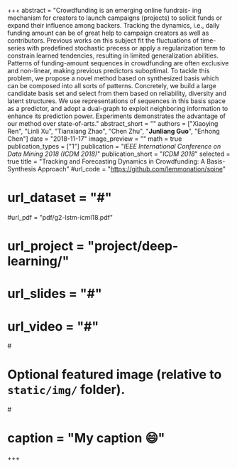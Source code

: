 +++
abstract = "Crowdfunding is an emerging online fundrais- ing mechanism for creators to launch campaigns (projects) to solicit funds or expand their influence among backers. Tracking the dynamics, i.e., daily funding amount can be of great help to campaign creators as well as contributors. Previous works on this subject fit the fluctuations of time-series with predefined stochastic precess or apply a regularization term to constrain learned tendencies, resulting in limited generalization abilities. Patterns of funding-amount sequences in crowdfunding are often exclusive and non-linear, making previous predictors suboptimal. To tackle this problem, we propose a novel method based on synthesized basis which can be composed into all sorts of patterns. Concretely, we build a large candidate basis set and select from them based on reliability, diversity and latent structures. We use representations of sequences in this basis space as a predictor, and adopt a dual-graph to exploit neighboring information to enhance its prediction power. Experiments demonstrates the advantage of our method over state-of-arts."
abstract_short = ""
authors = ["Xiaoying Ren", "Linli Xu", "Tianxiang Zhao", "Chen Zhu", "**Junliang Guo**", "Enhong Chen"]
date = "2018-11-17"
image_preview = ""
math = true
publication_types = ["1"]
publication = "*IEEE International Conference on Data Mining 2018 (ICDM 2018)*"
publication_short = "*ICDM 2018*"
selected = true
title = "Tracking and Forecasting Dynamics in Crowdfunding: A Basis-Synthesis Approach"
#url_code = "https://github.com/lemmonation/spine"
# url_dataset = "#"
#url_pdf = "pdf/g2-lstm-icml18.pdf"
# url_project = "project/deep-learning/"
# url_slides = "#"
# url_video = "#"

#<!-- [[url_custom]]
#name = "arXiv"
#url = "https://arxiv.org/abs/1802.03984" -->

# Optional featured image (relative to `static/img/` folder).
#<!-- [header]
#image = "headers/bubbles-wide.jpg" -->
# caption = "My caption :smile:"

+++

